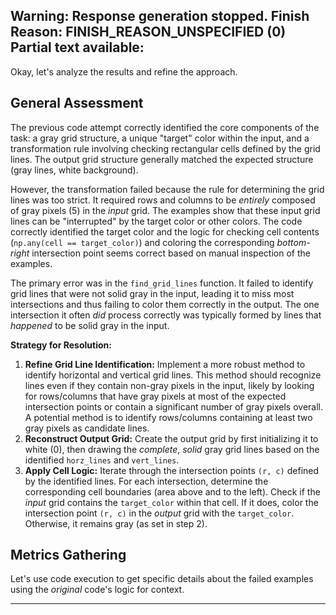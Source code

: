 Warning: Response generation stopped. Finish Reason: FINISH_REASON_UNSPECIFIED (0)
Partial text available:
---
Okay, let's analyze the results and refine the approach.

## General Assessment

The previous code attempt correctly identified the core components of the task: a gray grid structure, a unique "target" color within the input, and a transformation rule involving checking rectangular cells defined by the grid lines. The output grid structure generally matched the expected structure (gray lines, white background).

However, the transformation failed because the rule for determining the grid lines was too strict. It required rows and columns to be *entirely* composed of gray pixels (5) in the *input* grid. The examples show that these input grid lines can be "interrupted" by the target color or other colors. The code correctly identified the target color and the logic for checking cell contents (`np.any(cell == target_color)`) and coloring the corresponding *bottom-right* intersection point seems correct based on manual inspection of the examples.

The primary error was in the `find_grid_lines` function. It failed to identify grid lines that were not solid gray in the input, leading it to miss most intersections and thus failing to color them correctly in the output. The one intersection it often *did* process correctly was typically formed by lines that *happened* to be solid gray in the input.

**Strategy for Resolution:**

1.  **Refine Grid Line Identification:** Implement a more robust method to identify horizontal and vertical grid lines. This method should recognize lines even if they contain non-gray pixels in the input, likely by looking for rows/columns that have gray pixels at most of the expected intersection points or contain a significant number of gray pixels overall. A potential method is to identify rows/columns containing at least two gray pixels as candidate lines.
2.  **Reconstruct Output Grid:** Create the output grid by first initializing it to white (0), then drawing the *complete*, *solid* gray grid lines based on the identified `horz_lines` and `vert_lines`.
3.  **Apply Cell Logic:** Iterate through the intersection points `(r, c)` defined by the identified lines. For each intersection, determine the corresponding cell boundaries (area above and to the left). Check if the *input* grid contains the `target_color` within that cell. If it does, color the intersection point `(r, c)` in the *output* grid with the `target_color`. Otherwise, it remains gray (as set in step 2).

## Metrics Gathering

Let's use code execution to get specific details about the failed examples using the *original* code's logic for context.


---
